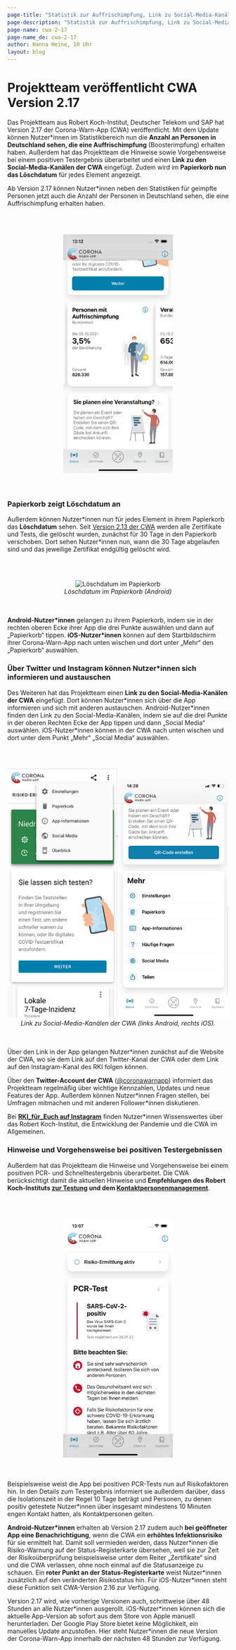 ```yaml
---
page-title: "Statistik zur Auffrischimpfung, Link zu Social-Media-Kanälen und Löschdatum im Papierkorb"
page-description: "Statistik zur Auffrischimpfung, Link zu Social-Media-Kanälen und Löschdatum im Papierkorb"
page-name: cwa-2-17
page-name_de: cwa-2-17
author: Hanna Heine, 10 Uhr
layout: blog
---
```


# Projektteam veröffentlicht CWA Version 2.17

Das Projektteam aus Robert Koch-Institut, Deutscher Telekom und SAP hat Version 2.17 der Corona-Warn-App (CWA) veröffentlicht. Mit dem Update können Nutzer*innen im Statistikbereich nun die **Anzahl an Personen in Deutschland sehen, die eine Auffrischimpfung** (Boosterimpfung) erhalten haben. Außerdem hat das Projektteam die Hinweise sowie Vorgehensweise bei einem positiven Testergebnis überarbeitet und einen **Link zu den Social-Media-Kanälen der CWA** eingefügt. Zudem wird im **Papierkorb nun das Löschdatum** für jedes Element angezeigt.

<!-- overview -->

Ab Version 2.17 können Nutzer\*innen neben den Statistiken für geimpfte Personen jetzt auch die Anzahl der Personen in Deutschland sehen, die eine Auffrischimpfung erhalten haben. 

<br></br>
<center> 
<img src="./booster_vaccination_de.png" title="Statistik-Kachel zu Auffrischimpfungen" style="align: center" width=250>
</center>
<br></br>

### Papierkorb zeigt Löschdatum an

Außerdem können Nutzer\*innen nun für jedes Element in ihrem Papierkorb das **Löschdatum** sehen. Seit [Version 2.13 der CWA](de/blog/2021-11-03-cwa-version-2-13/) werden alle Zertifikate und Tests, die gelöscht wurden, zunächst für 30 Tage in den Papierkorb verschoben. Dort sehen Nutzer\*innen nun, wann die 30 Tage abgelaufen sind und das jeweilige Zertifikat endgültig gelöscht wird. 

<br></br>
<center> 
<img src="./löschdatum-papierkorb.png" title="Löschdatum im Papierkorb" style="align: center" width=250>
<figcaption aria-hidden="true"><em>Löschdatum im Papierkorb (Android)</em></figcaption>
</center>
<br></br>

**Android-Nutzer\*innen** gelangen zu ihrem Papierkorb, indem sie in der rechten oberen Ecke ihrer App die drei Punkte auswählen und dann auf „Papierkorb“ tippen. **iOS-Nutzer*innen** können auf dem Startbildschirm ihrer Corona-Warn-App nach unten wischen und dort unter „Mehr“ den „Papierkorb“ auswählen.

### Über Twitter und Instagram können Nutzer*innen sich informieren und austauschen

Des Weiteren hat das Projektteam einen **Link zu den Social-Media-Kanälen der CWA** eingefügt. Dort können Nutzer\*innen sich über die App informieren und sich mit anderen austauschen. Android-Nutzer\*innen finden den Link zu den Social-Media-Kanälen, indem sie auf die drei Punkte in der oberen Rechten Ecke der App tippen und dann „Social Media“ auswählen. iOS-Nutzer*innen können in der CWA nach unten wischen und dort unter dem Punkt „Mehr“ „Social Media“ auswählen.

<br></br>
<center> 
<img src="./android-social-media-de.png" title="Link zu Social-Media-Kanälen der CWA" style="align: center" width=250> <img src="./ios-social-media-de.png" title="Infokasten zum Statusnachweis" style="align: center" width=250>
<figcaption aria-hidden="true"><em>Link zu Social-Media-Kanälen der CWA (links Android, rechts iOS).</em></figcaption>
</center>
<br></br>

Über den Link in der App gelangen Nutzer\*innen zunächst auf die Website der CWA, wo sie dem Link auf den Twitter-Kanal der CWA oder dem Link auf den Instagram-Kanal des RKI folgen können. 

Über den **Twitter-Account der CWA** ([@coronawarnapp](https://twitter.com/coronawarnapp?ref_src=twsrc%5Egoogle%7Ctwcamp%5Eserp%7Ctwgr%5Eauthor)) informiert das Projektteam regelmäßig über wichtige Kennzahlen, Updates und neue Features der App. Außerdem können Nutzer\*innen Fragen stellen, bei Umfragen mitmachen und mit anderen Follower*innen diskutieren. 

Bei [**RKI_für_Euch auf Instagram**](https://www.instagram.com/rki_fuer_euch/?hl=de) finden Nutzer\*innen Wissenswertes über das Robert Koch-Institut, die Entwicklung der Pandemie und die CWA im Allgemeinen. 

### Hinweise und Vorgehensweise bei positiven Testergebnissen

Außerdem hat das Projektteam die Hinweise und Vorgehensweise bei einem positiven PCR- und Schnelltestergebnis überarbeitet. Die CWA berücksichtigt damit die aktuellen Hinweise und **Empfehlungen des Robert Koch-Instituts [zur Testung](https://www.rki.de/DE/Content/InfAZ/N/Neuartiges_Coronavirus/Teststrategie/Nat-Teststrat.html) und dem [Kontaktpersonenmanagement](https://www.rki.de/DE/Content/InfAZ/N/Neuartiges_Coronavirus/Kontaktperson/Management.html;jsessionid=F75CD2A1645116D1558155F4644CD64E.internet091?nn=13490888)**. 

<br></br>
<center> 
<img src="./test-empfehlung(1).png" title="Hinweise bei positivem Testergebnis" style="align: center" width=250> 
</center>
<br></br>

Beispielsweise weist die App bei positiven PCR-Tests nun auf Risikofaktoren hin. In den Details zum Testergebnis informiert sie außerdem darüber, dass die Isolationszeit in der Regel 10 Tage beträgt und Personen, zu denen positiv getestete Nutzer*innen über insgesamt mindestens 10 Minuten engen Kontakt hatten, als Kontaktpersonen gelten. 

**Android-Nutzer\*innen** erhalten ab Version 2.17 zudem auch **bei geöffneter App eine Benachrichtigung**, wenn die CWA ein **erhöhtes Infektionsrisiko** für sie ermittelt hat. Damit soll vermieden werden, dass Nutzer\*innen die Risiko-Warnung auf der Status-Registerkarte übersehen, weil sie zur Zeit der Risikoüberprüfung beispielsweise unter dem Reiter „Zertifikate“ sind und die CWA verlassen, ohne noch einmal auf die Statusanzeige zu schauen. Ein **roter Punkt an der Status-Registerkarte** weist Nutzer\*innen zusätzlich auf den veränderten Risikostatus hin. Für iOS-Nutzer*innen steht diese Funktion seit CWA-Version 2.16 zur Verfügung.

Version 2.17 wird, wie vorherige Versionen auch, schrittweise über 48 Stunden an alle Nutzer\*innen ausgerollt. iOS-Nutzer*innen können sich die aktuelle App-Version ab sofort aus dem Store von Apple manuell herunterladen. Der Google Play Store bietet keine Möglichkeit, ein manuelles Update anzustoßen. Hier steht Nutzer\*innen die neue Version der Corona-Warn-App innerhalb der nächsten 48 Stunden zur Verfügung.
